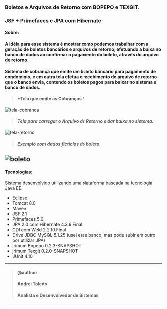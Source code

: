 ### Boletos e Arquivos de Retorno com BOPEPO e TEXGIT.
### JSF + Primefaces e JPA com Hibernate

#### Sobre:

#### A idéia para esse sistema é mostrar como podemos trabalhar com a geração de boletos bancários e arquivos de retorno, efetuando a baixa no banco de dados ao confirmar o pagamento do boleto, através do arquivo de retorno.

#### Sistema de cobrança que emite um boleto bancário para pagamento de condominio, e em outra tela efetua o recebimento do arquivo de retorno que o banco envia, contendo os boletos pagos para baixar no sistema e banco de dados.

>
> #### *Tela que emite as Cobranças *
> 
![tela-cobranca](https://user-images.githubusercontent.com/16118637/227008105-d809294d-0aa1-4fb8-8295-4cf195e0ef0c.png)

>
> #### *Tela para carregar o Arquivo de Retorno e dar baixa no sistema.*
> 
![tela-retorno](https://user-images.githubusercontent.com/16118637/227008139-ddf05582-e961-480d-b8da-ab81629e2bd1.png)

>
> #### *Exemplo com dados fictícios do boleto.*
> 
![boleto](https://user-images.githubusercontent.com/16118637/227005221-4afd275c-019b-4339-972c-159683bbbda9.png)
----
#### Tecnologias:
Sistema desenvolvido utilizando uma plataforma baseada na tecnologia Java EE.

- Eclipse
- Tomcat 8.0
- Maven
- JSF 2.1 
- Primefaces 5.0
- JPA 2.0 com Hibernate 4.3.6.Final
- CDI com Weld 2.2.10.Final
- Drive JDBC MySQL 5.1.25 (usei esse banco, mas pode subir em outro por utilizar JPA)
- jrimum Bopepo 0.2.3-SNAPSHOT
- jrimum Texgit 0.2.0-SNAPSHOT
- JUnit 4.10

----
>#### @author:                             
>#### Andrei Toledo                        
>#### Analista e Desenvolvedor de Sistemas 
----
